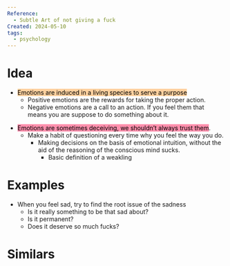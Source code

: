 ```yaml
---
Reference:
  - Subtle Art of not giving a fuck
Created: 2024-05-10
tags:
  - psychology
---
```

# Idea

* <mark style="background: #FFB86CA6;">Emotions are induced in a living species to serve a purpose</mark>
	* Positive emotions are the rewards for taking the proper action.
	- Negative emotions are a call to an action. If you feel them that means you are suppose to do something about it.
- <mark style="background: #FF5582A6;">Emotions are sometimes deceiving, we shouldn’t always trust them</mark>. 
	- Make a habit of questioning every time why you feel the way you do.
	    - Making decisions on the basis of emotional intuition, without the aid of the reasoning of the conscious mind sucks.
		    - Basic definition of a weakling

# Examples

* When you feel sad, try to find the root issue of the sadness
	* Is it really something to be that sad about?
	* Is it permanent?
	* Does it deserve so much fucks?

# Similars

